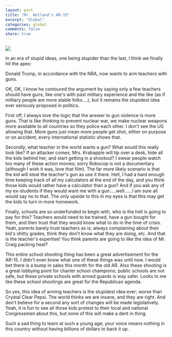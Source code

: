 ```yaml
---
layout: post
title: "Mr. Holland's AR-15"
excerpt: "Global"
categories: global
comments: false
share: true
---
```




![](https://crooksandliars.com/files/primary_image/15/12/teachers-with-guns.jpg)

In an era of stupid ideas, one being stupider than the last, I think we finally hit the apex:

Donald Trump, in accordance with the NRA, now wants to arm teachers with guns.

OK, OK, I know he contoured the argument by saying only a few teachers should have guns, like one's with past military experience and the like (as if military people are more stable folks....), but it remains the stupidest idea ever seriously proposed in politics.


First off, I always love the logic that the answer to gun violence is more guns. That is like thinking to prevent nuclear war, we make nuclear weapons more available to all countries so they police each other. I don't see the US allowing that. More guns just mean more people get shot, either on purpose or on accident, every international statistic shows that.  



Secondly, what teacher in the world wants a gun? What would this really look like? If an attacker comes, Mrs. Krabapple will tip over a desk, hide all the kids behind her, and start getting in a shootout? I swear people watch too many of these action movies; sorry Robocop is not a documentary (although I wish it was, love that film). The far more likely scenario is that the kid will steal the teacher's gun as use it there. Hell, I had a hard enough time keeping track of all my calculators at the end of the day, and you think those kids would rather have a calculator than a gun? And if you ask any of my ex-students if they would want me with a gun.....well......I am sure all would say no to that. The only upside to this in my eyes is that this may get the kids to turn in more homework.


Finally, schools are so underfunded to begin with, who is the hell is going to pay for this? Teachers would need to be trained, have a gun bought for them, and then trust that they would know what to do in the time of crisis. Yeah, parents barely trust teachers as is; always complaining about their kid's shitty grades, think they don't know what they are doing, etc. And that is the teacher's expertise! You think parents are going to like the idea of Mr. Craig packing heat?



This entire school shooting thing has been a great advertisement for the AR-15. I didn't even know what one of these things was until now. I would bet there is a bump in sales this month for the old AR. Also these shooting is a great lobbying point for charter school champions; public schools are not safe, but these private schools with armed guards is way safer. Looks to me like these school shootings are great for the Republican agenda. 

So yes, this idea of arming teachers is the stupidest idea ever; worse than Crystal Clear Pepsi. The world thinks we are insane, and they are right. And don't believe for a second any sort of changes will be made legislatively. Yeah, it is fun to see all those kids protest to their local and national Congressmen about this, but none of this will make a dent in thing. 


Such a sad thing to learn at such a young age; your voice means nothing in this country without having billions of dollars to back it up.

